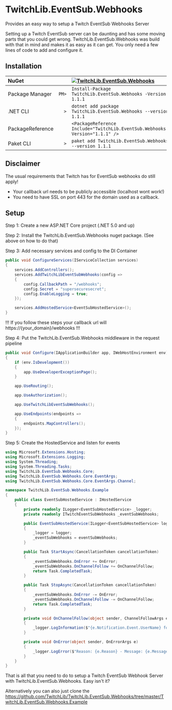 # TwitchLib.EventSub.Webhooks
Provides an easy way to setup a Twitch EventSub Webhooks Server

Setting up a Twitch EventSub server can be daunting and has some moving parts that you could get wrong.
TwitchLib.EventSub.Webhooks was build with that in mind and makes it as easy as it can get.
You only need a few lines of code to add and configure it.

## Installation

| NuGet            |       | [![TwitchLib.EventSub.Webhooks][1]][2]                                       |
| :--------------- | ----: | :--------------------------------------------------------------------------- |
| Package Manager  | `PM>` | `Install-Package TwitchLib.EventSub.Webhooks -Version 1.1.1`                 |
| .NET CLI         | `>`   | `dotnet add package TwitchLib.EventSub.Webhooks --version 1.1.1`             |
| PackageReference |       | `<PackageReference Include="TwitchLib.EventSub.Webhooks" Version="1.1.1" />` |
| Paket CLI        | `>`   | `paket add TwitchLib.EventSub.Webhooks --version 1.1.1`                      |

[1]: https://img.shields.io/nuget/v/TwitchLib.EventSub.Webhooks.svg?label=TwitchLib.EventSub.Webhooks
[2]: https://www.nuget.org/packages/TwitchLib.EventSub.Webhooks

## Disclaimer

The usual requirements that Twitch has for EventSub webhooks do still apply!
- Your callback url needs to be publicly accessible (localhost wont work!)
- You need to have SSL on port 443 for the domain used as a callback.

## Setup

Step 1: Create a new ASP.NET Core project (.NET 5.0 and up)

Step 2: Install the TwitchLib.EventSub.Webhooks nuget package. (See above on how to do that)

Step 3: Add necessary services and config to the DI Container

```csharp
public void ConfigureServices(IServiceCollection services)
{
    services.AddControllers();
    services.AddTwitchLibEventSubWebhooks(config =>
    {
        config.CallbackPath = "/webhooks";
        config.Secret = "supersecuresecret";
        config.EnableLogging = true;
    });

    services.AddHostedService<EventSubHostedService>();
}
```

!!! If you follow these steps your callback url will https://{your_domain}/webhooks !!!

Step 4: Put the TwitchLib.EventSub.Webhooks middleware in the request pipeline

```csharp
public void Configure(IApplicationBuilder app, IWebHostEnvironment env)
{
    if (env.IsDevelopment())
    {
        app.UseDeveloperExceptionPage();
    }

    app.UseRouting();

    app.UseAuthorization();

    app.UseTwitchLibEventSubWebhooks();

    app.UseEndpoints(endpoints =>
    {
        endpoints.MapControllers();
    });
}
```

Step 5: Create the HostedService and listen for events

```csharp
using Microsoft.Extensions.Hosting;
using Microsoft.Extensions.Logging;
using System.Threading;
using System.Threading.Tasks;
using TwitchLib.EventSub.Webhooks.Core;
using TwitchLib.EventSub.Webhooks.Core.EventArgs;
using TwitchLib.EventSub.Webhooks.Core.EventArgs.Channel;

namespace TwitchLib.EventSub.Webhooks.Example
{
    public class EventSubHostedService : IHostedService
    {
        private readonly ILogger<EventSubHostedService> _logger;
        private readonly ITwitchEventSubWebhooks _eventSubWebhooks;

        public EventSubHostedService(ILogger<EventSubHostedService> logger, ITwitchEventSubWebhooks eventSubWebhooks)
        {
            _logger = logger;
            _eventSubWebhooks = eventSubWebhooks;
        }

        public Task StartAsync(CancellationToken cancellationToken)
        {
            _eventSubWebhooks.OnError += OnError;
            _eventSubWebhooks.OnChannelFollow += OnChannelFollow;
            return Task.CompletedTask;
        }

        public Task StopAsync(CancellationToken cancellationToken)
        {
            _eventSubWebhooks.OnError -= OnError;
            _eventSubWebhooks.OnChannelFollow -= OnChannelFollow;
            return Task.CompletedTask;
        }

        private void OnChannelFollow(object sender, ChannelFollowArgs e)
        {
            _logger.LogInformation($"{e.Notification.Event.UserName} followed {e.Notification.Event.BroadcasterUserName} at {e.Notification.Event.FollowedAt.ToUniversalTime()}");
        }

        private void OnError(object sender, OnErrorArgs e)
        {
            _logger.LogError($"Reason: {e.Reason} - Message: {e.Message}");
        }
    }
}
```


That is all that you need to do to setup a Twitch EventSub Webhook Server with TwitchLib.EventSub.Webhooks.
Easy isn't it?

Alternatively you can also just clone the https://github.com/TwitchLib/TwitchLib.EventSub.Webhooks/tree/master/TwitchLib.EventSub.Webhooks.Example

